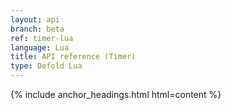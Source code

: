 ```yaml
---
layout: api
branch: beta
ref: timer-lua
language: Lua
title: API reference (Timer)
type: Defold Lua
---
```

{% include anchor_headings.html html=content %}